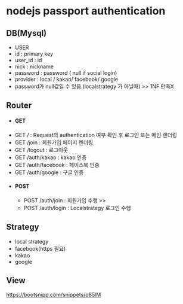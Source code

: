 # nodejs passport authentication

## DB(Mysql)
 - USER
  - id : primary key
  - user_id : id
  - nick : nickname
  - password : password ( null if social login)
  - provider : local / kakao/ facebook/ google
 - password가 null값일 수 있음.(localstrategy 가 아닐때) >> 1NF 만족X
## Router
 - #### GET
  - GET / : Request의 authentication 여부 확인 후 로그인 또는 메인 렌더링
  - GET /join : 회원가입 페이지 렌더링
  - GET /logout : 로그아웃
  - GET /auth/kakao : kakao 인증
  - GET /auth/facebook : 페이스북 인증
  - GET /auth/google : 구글 인증
 - #### POST
   - POST /auth/join : 회원가입 수행 >> 
   - POST /auth/login : Localstrategy 로그인 수행

## Strategy
 - local strategy
 - facebook(https 필요)
 - kakao
 - google
 
 
## View
https://bootsnipp.com/snippets/o85lM 